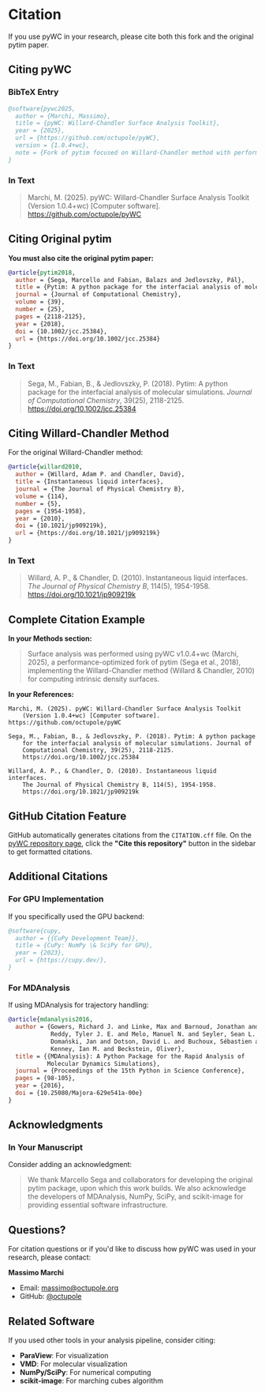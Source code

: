 # Citation

If you use pyWC in your research, please cite both this fork and the original pytim paper.

## Citing pyWC

### BibTeX Entry

```bibtex
@software{pywc2025,
  author = {Marchi, Massimo},
  title = {pyWC: Willard-Chandler Surface Analysis Toolkit},
  year = {2025},
  url = {https://github.com/octupole/pyWC},
  version = {1.0.4+wc},
  note = {Fork of pytim focused on Willard-Chandler method with performance enhancements}
}
```

### In Text

> Marchi, M. (2025). pyWC: Willard-Chandler Surface Analysis Toolkit (Version 1.0.4+wc) [Computer software]. https://github.com/octupole/pyWC

## Citing Original pytim

**You must also cite the original pytim paper:**

```bibtex
@article{pytim2018,
  author = {Sega, Marcello and Fabian, Balazs and Jedlovszky, Pál},
  title = {Pytim: A python package for the interfacial analysis of molecular simulations},
  journal = {Journal of Computational Chemistry},
  volume = {39},
  number = {25},
  pages = {2118-2125},
  year = {2018},
  doi = {10.1002/jcc.25384},
  url = {https://doi.org/10.1002/jcc.25384}
}
```

### In Text

> Sega, M., Fabian, B., & Jedlovszky, P. (2018). Pytim: A python package for the interfacial analysis of molecular simulations. *Journal of Computational Chemistry*, 39(25), 2118-2125. https://doi.org/10.1002/jcc.25384

## Citing Willard-Chandler Method

For the original Willard-Chandler method:

```bibtex
@article{willard2010,
  author = {Willard, Adam P. and Chandler, David},
  title = {Instantaneous liquid interfaces},
  journal = {The Journal of Physical Chemistry B},
  volume = {114},
  number = {5},
  pages = {1954-1958},
  year = {2010},
  doi = {10.1021/jp909219k},
  url = {https://doi.org/10.1021/jp909219k}
}
```

### In Text

> Willard, A. P., & Chandler, D. (2010). Instantaneous liquid interfaces. *The Journal of Physical Chemistry B*, 114(5), 1954-1958. https://doi.org/10.1021/jp909219k

## Complete Citation Example

**In your Methods section:**

> Surface analysis was performed using pyWC v1.0.4+wc (Marchi, 2025), a performance-optimized fork of pytim (Sega et al., 2018), implementing the Willard-Chandler method (Willard & Chandler, 2010) for computing intrinsic density surfaces.

**In your References:**

```
Marchi, M. (2025). pyWC: Willard-Chandler Surface Analysis Toolkit
    (Version 1.0.4+wc) [Computer software]. https://github.com/octupole/pyWC

Sega, M., Fabian, B., & Jedlovszky, P. (2018). Pytim: A python package
    for the interfacial analysis of molecular simulations. Journal of
    Computational Chemistry, 39(25), 2118-2125.
    https://doi.org/10.1002/jcc.25384

Willard, A. P., & Chandler, D. (2010). Instantaneous liquid interfaces.
    The Journal of Physical Chemistry B, 114(5), 1954-1958.
    https://doi.org/10.1021/jp909219k
```

## GitHub Citation Feature

GitHub automatically generates citations from the `CITATION.cff` file. On the [pyWC repository page](https://github.com/octupole/pyWC), click the **"Cite this repository"** button in the sidebar to get formatted citations.

## Additional Citations

### For GPU Implementation

If you specifically used the GPU backend:

```bibtex
@software{cupy,
  author = {{CuPy Development Team}},
  title = {CuPy: NumPy \& SciPy for GPU},
  year = {2023},
  url = {https://cupy.dev/},
}
```

### For MDAnalysis

If using MDAnalysis for trajectory handling:

```bibtex
@article{mdanalysis2016,
  author = {Gowers, Richard J. and Linke, Max and Barnoud, Jonathan and
            Reddy, Tyler J. E. and Melo, Manuel N. and Seyler, Sean L. and
            Domański, Jan and Dotson, David L. and Buchoux, Sébastien and
            Kenney, Ian M. and Beckstein, Oliver},
  title = {{MDAnalysis}: A Python Package for the Rapid Analysis of
           Molecular Dynamics Simulations},
  journal = {Proceedings of the 15th Python in Science Conference},
  pages = {98-105},
  year = {2016},
  doi = {10.25080/Majora-629e541a-00e}
}
```

## Acknowledgments

### In Your Manuscript

Consider adding an acknowledgment:

> We thank Marcello Sega and collaborators for developing the original pytim package, upon which this work builds. We also acknowledge the developers of MDAnalysis, NumPy, SciPy, and scikit-image for providing essential software infrastructure.

## Questions?

For citation questions or if you'd like to discuss how pyWC was used in your research, please contact:

**Massimo Marchi**
- Email: massimo@octupole.org
- GitHub: [@octupole](https://github.com/octupole)

## Related Software

If you used other tools in your analysis pipeline, consider citing:

- **ParaView**: For visualization
- **VMD**: For molecular visualization
- **NumPy/SciPy**: For numerical computing
- **scikit-image**: For marching cubes algorithm
